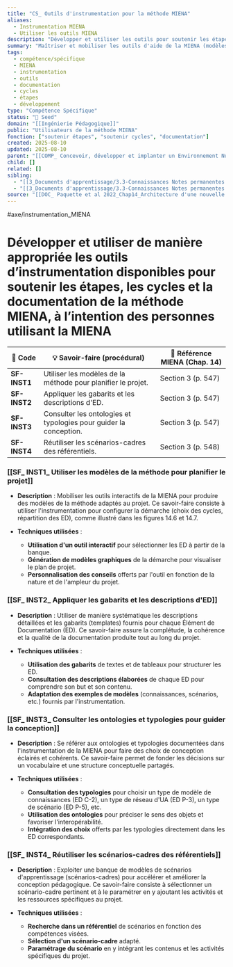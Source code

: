 ```yaml
---
title: "CS_ Outils d'instrumentation pour la méthode MIENA"
aliases:
  - Instrumentation MIENA
  - Utiliser les outils MIENA
description: "Développer et utiliser les outils pour soutenir les étapes, cycles et documentation"
summary: "Maîtriser et mobiliser les outils d'aide de la MIENA (modèles, gabarits, ontologies, référentiels) pour améliorer l'efficacité et la qualité du processus de conception"
tags:
  - compétence/spécifique
  - MIENA
  - instrumentation
  - outils
  - documentation
  - cycles
  - étapes
  - développement
type: "Compétence Spécifique"
status: "🌱 Seed"
domain: "[[Ingénierie Pédagogique]]"
public: "Utilisateurs de la méthode MIENA"
fonction: ["soutenir étapes", "soutenir cycles", "documentation"]
created: 2025-08-10
updated: 2025-08-10
parent: "[[COMP_ Concevoir, développer et implanter un Environnement Numérique d'Apprentissage (ENA) à l'aide de la méthode MIENA]]"
child: []
related: []
sibling:
  - "[[3_Documents d'apprentissage/3.3-Connaissances Notes permanentes (Permanent Notes)/Liste des connaissances/CS_Adapter la pédagogie aux profils des apprenants (MIENA)]]"
  - "[[3_Documents d'apprentissage/3.3-Connaissances Notes permanentes (Permanent Notes)/Liste des connaissances/CS_Prototyper et tester les composantes d'un ENA à l'aide de maquettes horizontales et verticales afin de valider les choix pédagogiques, médiatiques et fonctionnels_MIENA]]"
source: "[[DOC_ Paquette et al 2022_Chap14_Architecture d'une nouvelle méthode d'ingénierie des ENA_ MIENA]]"
---
```


#axe/instrumentation_MIENA



# Développer et utiliser de manière appropriée les outils d’instrumentation disponibles pour soutenir les étapes, les cycles et la documentation de la méthode MIENA, à l’intention des personnes utilisant la MIENA

| 🔢 Code | 💡 Savoir-faire (procédural) | 📘 Référence MIENA (Chap. 14) |
| --- | --- | --- |
| **SF-INST1** | Utiliser les modèles de la méthode pour planifier le projet. | Section 3 (p. 547) |
| **SF-INST2** | Appliquer les gabarits et les descriptions d'ED. | Section 3 (p. 547) |
| **SF-INST3** | Consulter les ontologies et typologies pour guider la conception. | Section 3 (p. 547) |
| **SF-INST4** | Réutiliser les scénarios-cadres des référentiels. | Section 3 (p. 548) |

### [[SF_ INST1_ Utiliser les modèles de la méthode pour planifier le projet]]

- **Description** :
  Mobiliser les outils interactifs de la MIENA pour produire des modèles de la méthode adaptés au projet. Ce savoir-faire consiste à utiliser l'instrumentation pour configurer la démarche (choix des cycles, répartition des ED), comme illustré dans les figures 14.6 et 14.7.

- **Techniques utilisées** :
  - **Utilisation d'un outil interactif** pour sélectionner les ED à partir de la banque.
  - **Génération de modèles graphiques** de la démarche pour visualiser le plan de projet.
  - **Personnalisation des conseils** offerts par l'outil en fonction de la nature et de l'ampleur du projet.

### [[SF_ INST2_ Appliquer les gabarits et les descriptions d'ED]]

- **Description** :
  Utiliser de manière systématique les descriptions détaillées et les gabarits (templates) fournis pour chaque Élément de Documentation (ED). Ce savoir-faire assure la complétude, la cohérence et la qualité de la documentation produite tout au long du projet.

- **Techniques utilisées** :
  - **Utilisation des gabarits** de textes et de tableaux pour structurer les ED.
  - **Consultation des descriptions élaborées** de chaque ED pour comprendre son but et son contenu.
  - **Adaptation des exemples de modèles** (connaissances, scénarios, etc.) fournis par l'instrumentation.

### [[SF_ INST3_ Consulter les ontologies et typologies pour guider la conception]]

- **Description** :
  Se référer aux ontologies et typologies documentées dans l'instrumentation de la MIENA pour faire des choix de conception éclairés et cohérents. Ce savoir-faire permet de fonder les décisions sur un vocabulaire et une structure conceptuelle partagés.

- **Techniques utilisées** :
  - **Consultation des typologies** pour choisir un type de modèle de connaissances (ED C-2), un type de réseau d'UA (ED P-3), un type de scénario (ED P-5), etc.
  - **Utilisation des ontologies** pour préciser le sens des objets et favoriser l'interopérabilité.
  - **Intégration des choix** offerts par les typologies directement dans les ED correspondants.

### [[SF_ INST4_ Réutiliser les scénarios-cadres des référentiels]]

- **Description** :
  Exploiter une banque de modèles de scénarios d'apprentissage (scénarios-cadres) pour accélérer et améliorer la conception pédagogique. Ce savoir-faire consiste à sélectionner un scénario-cadre pertinent et à le paramétrer en y ajoutant les activités et les ressources spécifiques au projet.

- **Techniques utilisées** :
  - **Recherche dans un référentiel** de scénarios en fonction des compétences visées.
  - **Sélection d'un scénario-cadre** adapté.
  - **Paramétrage du scénario** en y intégrant les contenus et les activités spécifiques du projet.